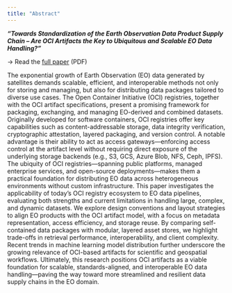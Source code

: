 ```yaml
---
title: "Abstract"
---
```


**_“Towards Standardization of the Earth Observation Data Product Supply Chain – Are OCI Artifacts the Key to Ubiquitous and Scalable EO Data Handling?”_**

→ Read the [full paper](oci-supply-chain.pdf) (PDF)


The exponential growth of Earth Observation (EO) data generated by satellites demands scalable, efficient, and interoperable methods not only for storing and managing, but also for distributing data packages tailored to diverse use cases. The Open Container Initiative (OCI) registries, together with the OCI artifact specifications, present a promising framework for packaging, exchanging, and managing EO-derived and combined datasets. Originally developed for software containers, OCI registries offer key capabilities such as content-addressable storage, data integrity verification, cryptographic attestation, layered packaging, and version control. A notable advantage is their ability to act as access gateways—enforcing access control at the artifact level without requiring direct exposure of the underlying storage backends (e.g., S3, GCS, Azure Blob, NFS, Ceph, IPFS). The ubiquity of OCI registries—spanning public platforms, managed enterprise services, and open-source deployments—makes them a practical foundation for distributing EO data across heterogeneous environments without custom infrastructure. This paper investigates the applicability of today’s OCI registry ecosystem to EO data pipelines, evaluating both strengths and current limitations in handling large, complex, and dynamic datasets. We explore design conventions and layout strategies to align EO products with the OCI artifact model, with a focus on metadata representation, access efficiency, and storage reuse. By comparing self-contained data packages with modular, layered asset stores, we highlight trade-offs in retrieval performance, interoperability, and client complexity. Recent trends in machine learning model distribution further underscore the growing relevance of OCI-based artifacts for scientific and geospatial workflows. Ultimately, this research positions OCI artifacts as a viable foundation for scalable, standards-aligned, and interoperable EO data handling—paving the way toward more streamlined and resilient data supply chains in the EO domain.
